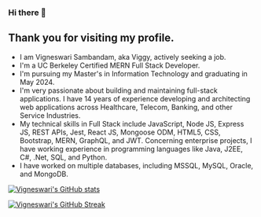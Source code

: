 ### Hi there 👋
## Thank you for visiting my profile.

- I am Vigneswari Sambandam, aka Viggy, actively seeking a job.
- I'm a UC Berkeley Certified MERN Full Stack Developer.
- I'm pursuing my Master's in Information Technology and graduating in May 2024.
- I'm very passionate about building and maintaining full-stack applications. I have 14 years of experience developing and architecting web applications across Healthcare, Telecom, Banking, and other Service Industries.
- My technical skills in Full Stack include JavaScript, Node JS, Express JS, REST APIs, Jest, React JS, Mongoose ODM, HTML5, CSS, Bootstrap, MERN, GraphQL, and JWT. Concerning enterprise projects, I have working experience in programming languages like Java, J2EE, C#, .Net, SQL, and Python. 
- I have worked on multiple databases, including MSSQL, MySQL, Oracle, and MongoDB.

[![Vigneswari's GitHub stats](https://github-readme-stats.vercel.app/api?username=Vigneshwarie)](https://github.com/Vigneshwarie/github-readme-stats)


[![Vigneswari's GitHub Streak](https://github-readme-streak-stats.herokuapp.com?user=Vigneshwarie&theme=highcontrast&hide_border=true)](https://git.io/streak-stats)


